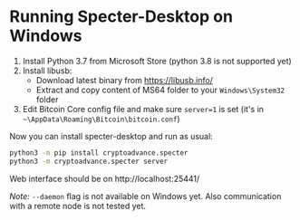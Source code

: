 # Running Specter-Desktop on Windows

1. Install Python 3.7 from Microsoft Store (python 3.8 is not supported yet)
2. Install libusb:
	- Download latest binary from https://libusb.info/
	- Extract and copy content of MS64 folder to your `Windows\System32` folder
3. Edit Bitcoin Core config file and make sure `server=1` is set (it's in `~\AppData\Roaming\Bitcoin\bitcoin.conf`)

Now you can install specter-desktop and run as usual:

```sh
python3 -m pip install cryptoadvance.specter
python3 -m cryptoadvance.specter server
```

Web interface should be on http://localhost:25441/

*Note:* `--daemon` flag is not available on Windows yet. Also communication with a remote node is not tested yet.
